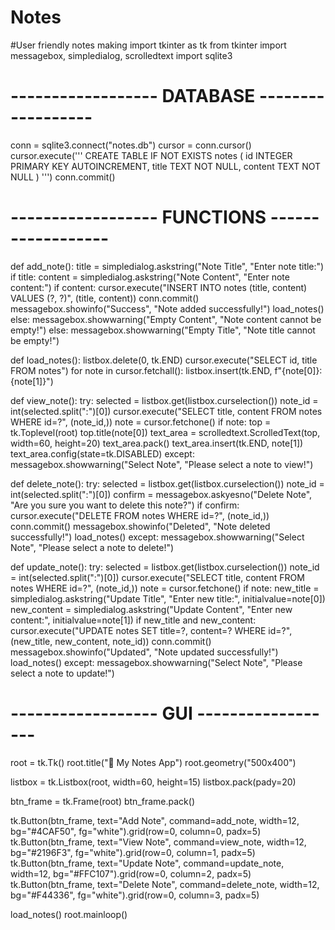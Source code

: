 # Notes
#User friendly notes making
import tkinter as tk
from tkinter import messagebox, simpledialog, scrolledtext
import sqlite3

# ------------------ DATABASE ------------------
conn = sqlite3.connect("notes.db")
cursor = conn.cursor()
cursor.execute('''
CREATE TABLE IF NOT EXISTS notes (
    id INTEGER PRIMARY KEY AUTOINCREMENT,
    title TEXT NOT NULL,
    content TEXT NOT NULL
)
''')
conn.commit()

# ------------------ FUNCTIONS ------------------
def add_note():
    title = simpledialog.askstring("Note Title", "Enter note title:")
    if title:
        content = simpledialog.askstring("Note Content", "Enter note content:")
        if content:
            cursor.execute("INSERT INTO notes (title, content) VALUES (?, ?)", (title, content))
            conn.commit()
            messagebox.showinfo("Success", "Note added successfully!")
            load_notes()
        else:
            messagebox.showwarning("Empty Content", "Note content cannot be empty!")
    else:
        messagebox.showwarning("Empty Title", "Note title cannot be empty!")

def load_notes():
    listbox.delete(0, tk.END)
    cursor.execute("SELECT id, title FROM notes")
    for note in cursor.fetchall():
        listbox.insert(tk.END, f"{note[0]}: {note[1]}")

def view_note():
    try:
        selected = listbox.get(listbox.curselection())
        note_id = int(selected.split(":")[0])
        cursor.execute("SELECT title, content FROM notes WHERE id=?", (note_id,))
        note = cursor.fetchone()
        if note:
            top = tk.Toplevel(root)
            top.title(note[0])
            text_area = scrolledtext.ScrolledText(top, width=60, height=20)
            text_area.pack()
            text_area.insert(tk.END, note[1])
            text_area.config(state=tk.DISABLED)
    except:
        messagebox.showwarning("Select Note", "Please select a note to view!")

def delete_note():
    try:
        selected = listbox.get(listbox.curselection())
        note_id = int(selected.split(":")[0])
        confirm = messagebox.askyesno("Delete Note", "Are you sure you want to delete this note?")
        if confirm:
            cursor.execute("DELETE FROM notes WHERE id=?", (note_id,))
            conn.commit()
            messagebox.showinfo("Deleted", "Note deleted successfully!")
            load_notes()
    except:
        messagebox.showwarning("Select Note", "Please select a note to delete!")

def update_note():
    try:
        selected = listbox.get(listbox.curselection())
        note_id = int(selected.split(":")[0])
        cursor.execute("SELECT title, content FROM notes WHERE id=?", (note_id,))
        note = cursor.fetchone()
        if note:
            new_title = simpledialog.askstring("Update Title", "Enter new title:", initialvalue=note[0])
            new_content = simpledialog.askstring("Update Content", "Enter new content:", initialvalue=note[1])
            if new_title and new_content:
                cursor.execute("UPDATE notes SET title=?, content=? WHERE id=?", (new_title, new_content, note_id))
                conn.commit()
                messagebox.showinfo("Updated", "Note updated successfully!")
                load_notes()
    except:
        messagebox.showwarning("Select Note", "Please select a note to update!")

# ------------------ GUI ------------------
root = tk.Tk()
root.title("📓 My Notes App")
root.geometry("500x400")

listbox = tk.Listbox(root, width=60, height=15)
listbox.pack(pady=20)

btn_frame = tk.Frame(root)
btn_frame.pack()

tk.Button(btn_frame, text="Add Note", command=add_note, width=12, bg="#4CAF50", fg="white").grid(row=0, column=0, padx=5)
tk.Button(btn_frame, text="View Note", command=view_note, width=12, bg="#2196F3", fg="white").grid(row=0, column=1, padx=5)
tk.Button(btn_frame, text="Update Note", command=update_note, width=12, bg="#FFC107").grid(row=0, column=2, padx=5)
tk.Button(btn_frame, text="Delete Note", command=delete_note, width=12, bg="#F44336", fg="white").grid(row=0, column=3, padx=5)

load_notes()
root.mainloop()
